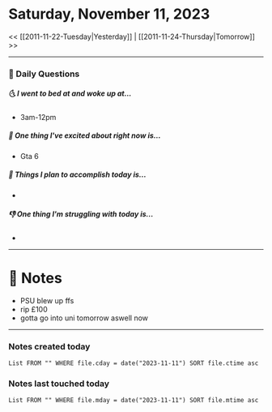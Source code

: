 # Saturday, November 11, 2023

<< [[2011-11-22-Tuesday|Yesterday]] | [[2011-11-24-Thursday|Tomorrow]] >>

---
### 📅 Daily Questions
##### 🌜 I went to bed at and woke up at...
- 3am-12pm

##### 🙌 One thing I've excited about right now is...
- Gta 6

##### 🚀 Things I plan to accomplish today is...
- 

##### 👎 One thing I'm struggling with today is...
- 

---
# 📝 Notes
- PSU blew up ffs
- rip £100
- gotta go into uni tomorrow aswell now

---
### Notes created today
```dataview
List FROM "" WHERE file.cday = date("2023-11-11") SORT file.ctime asc
```

### Notes last touched today
```dataview
List FROM "" WHERE file.mday = date("2023-11-11") SORT file.mtime asc
```